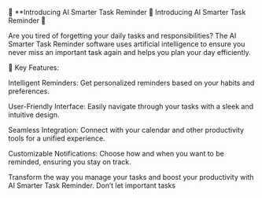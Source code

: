 
🌟 **Introducing AI Smarter Task Reminder 🌟 Introducing AI Smarter Task Reminder 🌟


Are you tired of forgetting your daily tasks and responsibilities? The AI Smarter Task Reminder software uses artificial intelligence to ensure you never miss an important task again and helps you plan your day efficiently.

🔹 Key Features:

Intelligent Reminders: Get personalized reminders based on your habits and preferences.

User-Friendly Interface: Easily navigate through your tasks with a sleek and intuitive design.

Seamless Integration: Connect with your calendar and other productivity tools for a unified experience.

Customizable Notifications: Choose how and when you want to be reminded, ensuring you stay on track.

Transform the way you manage your tasks and boost your productivity with AI Smarter Task Reminder. Don’t let important tasks
